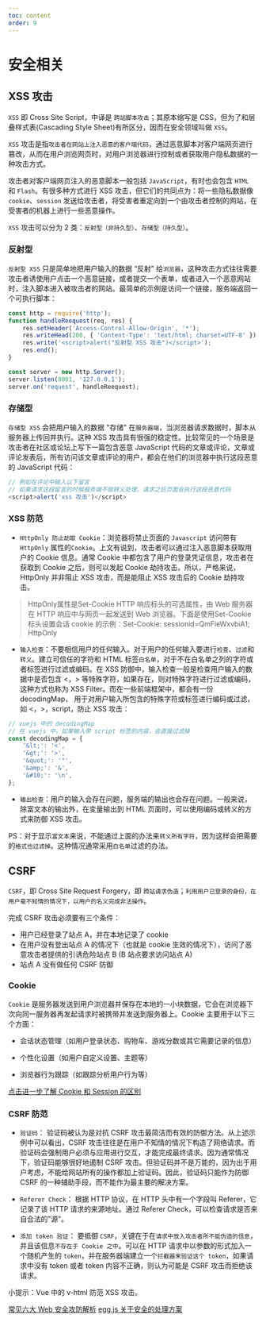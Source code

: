 ```yaml
---
toc: content
order: 9
---
```


# 安全相关

## XSS 攻击

`XSS` 即 Cross Site Script，中译是 `跨站脚本攻击`；其原本缩写是 CSS，但为了和层叠样式表(Cascading Style Sheet)有所区分，因而在安全领域叫做 `XSS`。

`XSS` 攻击是指`攻击者在网站上注入恶意的客户端代码`，通过恶意脚本对客户端网页进行篡改，从而在用户浏览网页时，对用户浏览器进行控制或者获取用户隐私数据的一种攻击方式。

攻击者对客户端网页注入的恶意脚本一般包括 `JavaScript`，有时也会包含 `HTML` 和 `Flash`。有很多种方式进行 XSS 攻击，但它们的共同点为：将一些隐私数据像 `cookie`、`session` 发送给攻击者，将受害者重定向到一个由攻击者控制的网站，在受害者的机器上进行一些恶意操作。

`XSS` 攻击可以分为 2 类：`反射型（非持久型）`、`存储型（持久型）`。

### 反射型

`反射型 XSS` 只是简单地把用户输入的数据 “反射” 给`浏览器`，这种攻击方式往往需要攻击者诱使用户点击一个恶意链接，或者提交一个表单，或者进入一个恶意网站时，注入脚本进入被攻击者的网站。最简单的示例是访问一个链接，服务端返回一个可执行脚本：

```js
const http = require('http');
function handleReequest(req, res) {
    res.setHeader('Access-Control-Allow-Origin', '*');
    res.writeHead(200, { 'Content-Type': 'text/html; charset=UTF-8' });
    res.write('<script>alert("反射型 XSS 攻击")</script>');
    res.end();
}

const server = new http.Server();
server.listen(8001, '127.0.0.1');
server.on('request', handleReequest);
```

### 存储型

`存储型 XSS` 会把用户输入的数据 "存储" 在`服务器端`，当浏览器请求数据时，脚本从服务器上传回并执行。这种 XSS 攻击具有很强的稳定性。比较常见的一个场景是攻击者在社区或论坛上写下一篇包含恶意 JavaScript 代码的文章或评论，文章或评论发表后，所有访问该文章或评论的用户，都会在他们的浏览器中执行这段恶意的 JavaScript 代码：

```js
// 例如在评论中输入以下留言
// 如果请求这段留言的时候服务端不做转义处理，请求之后页面会执行这段恶意代码
<script>alert('xss 攻击')</script>
```

### XSS 防范

-   `HttpOnly 防止劫取 Cookie`：浏览器将禁止页面的 `Javascript` 访问带有 `HttpOnly` 属性的`Cookie`。上文有说到，攻击者可以通过注入恶意脚本获取用户的 Cookie 信息。通常 Cookie 中都包含了用户的登录凭证信息，攻击者在获取到 Cookie 之后，则可以发起 Cookie 劫持攻击。所以，严格来说，HttpOnly 并非阻止 XSS 攻击，而是能阻止 XSS 攻击后的 Cookie 劫持攻击。

> HttpOnly属性是Set-Cookie HTTP 响应标头的可选属性，由 Web 服务器在 HTTP 响应中与网页一起发送到 Web 浏览器。下面是使用Set-Cookie标头设置会话 cookie 的示例：Set-Cookie: sessionid=QmFieWxvbiA1; HttpOnly


-   `输入检查`：不要相信用户的任何输入。对于用户的任何输入要进行`检查`、`过滤`和`转义`。建立可信任的字符和 HTML 标签`白名单`，对于不在白名单之列的字符或者标签进行过滤或编码。在 XSS 防御中，输入检查一般是检查用户输入的数据中是否包含 <，> 等特殊字符，如果存在，则对特殊字符进行过滤或编码，这种方式也称为 XSS Filter。而在一些前端框架中，都会有一份 decodingMap， 用于对用户输入所包含的特殊字符或标签进行编码或过滤，如 <，>，script，防止 XSS 攻击：

```js
// vuejs 中的 decodingMap
// 在 vuejs 中，如果输入带 script 标签的内容，会直接过滤掉
const decodingMap = {
    '&lt;': '<',
    '&gt;': '>',
    '&quot;': '"',
    '&amp;': '&',
    '&#10;': '\n',
};
```

-   `输出检查`：用户的输入会存在问题，服务端的输出也会存在问题。一般来说，除富文本的输出外，在变量输出到 HTML 页面时，可以使用编码或转义的方式来防御 XSS 攻击。

PS：对于显示`富文本`来说，不能通过上面的办法来`转义所有字符`，因为这样会把需要的`格式也过滤掉`。这种情况通常采用`白名单`过滤的办法。

## CSRF

`CSRF`，即 Cross Site Request Forgery，即 `跨站请求伪造`；`利用用户已登录的身份，在用户毫不知情的情况下，以用户的名义完成非法操作`。

完成 CSRF 攻击必须要有三个条件：

-   用户已经登录了站点 A，并在本地记录了 cookie
-   在用户没有登出站点 A 的情况下（也就是 cookie 生效的情况下），访问了恶意攻击者提供的引诱危险站点 B (B 站点要求访问站点 A)
-   站点 A 没有做任何 CSRF 防御

### Cookie

`Cookie` 是服务器发送到用户浏览器并保存在本地的一小块数据，它会在浏览器下次向同一服务器再发起请求时被携带并发送到服务器上。Cookie 主要用于以下三个方面：

-   会话状态管理（如用户登录状态、购物车、游戏分数或其它需要记录的信息）
-   个性化设置（如用户自定义设置、主题等）

-   浏览器行为跟踪（如跟踪分析用户行为等）

[点击进一步了解 Cookie 和 Session 的区别](https://juejin.im/post/5cd9037ee51d456e5c5babca)

### CSRF 防范

-   `验证码`： 验证码被认为是对抗 CSRF 攻击最简洁而有效的防御方法。从上述示例中可以看出，CSRF 攻击往往是在用户不知情的情况下构造了网络请求。而验证码会强制用户必须与应用进行交互，才能完成最终请求。因为通常情况下，验证码能够很好地遏制 CSRF 攻击。但验证码并不是万能的，因为出于用户考虑，不能给网站所有的操作都加上验证码。因此，验证码只能作为防御 CSRF 的一种辅助手段，而不能作为最主要的解决方案。

-   `Referer Check`： 根据 HTTP 协议，在 HTTP 头中有一个字段叫 Referer，它记录了该 HTTP 请求的来源地址。通过 Referer Check，可以检查请求是否来自合法的"源"。

-   `添加 token 验证`： 要抵御 `CSRF`，关键在于在`请求中放入攻击者所不能伪造的信息`，并且该信息`不存在于 Cookie 之中`。可以在 HTTP 请求中以参数的形式加入一个随机产生的 `token`，并在服务器端建立一个`拦截器来验证这个 token`，如果请求中没有 token 或者 token 内容不正确，则认为可能是 CSRF 攻击而拒绝该请求。

小提示：Vue 中的 v-html 防范 XSS 攻击。

[常见六大 Web 安全攻防解析](https://juejin.im/post/5c446eb1e51d45517624f7db#heading-16) [egg.js 关于安全的处理方案](https://eggjs.org/zh-cn/core/security.html#%E5%AE%89%E5%85%A8%E5%A8%81%E8%83%81csrf%E7%9A%84%E9%98%B2%E8%8C%83)
